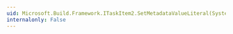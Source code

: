 ```yaml
---
uid: Microsoft.Build.Framework.ITaskItem2.SetMetadataValueLiteral(System.String,System.String)
internalonly: False
---
```

